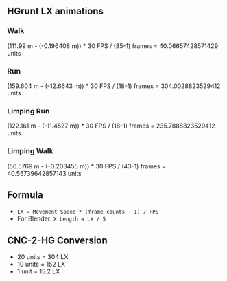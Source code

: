 ## HGrunt LX animations
### Walk
(111.99 m - (-0.196408 m)) * 30 FPS / (85-1) frames = 40.06657428571429 units
### Run
(159.604 m - (-12.6643 m)) * 30 FPS / (18-1) frames = 304.0028823529412 units
### Limping Run
(122.161 m - (-11.4527 m)) * 30 FPS / (18-1) frames = 235.7888823529412 units
### Limping Walk
(56.5769 m - (-0.203455 m)) * 30 FPS / (43-1) frames = 40.55739642857143 units

## Formula
- ```LX = Movement Speed * (frame counts - 1) / FPS```
- For Blender: ```X Length = LX / 5```

## CNC-2-HG Conversion
- 20 units = 304 LX
- 10 units = 152 LX
- 1 unit = 15.2 LX
